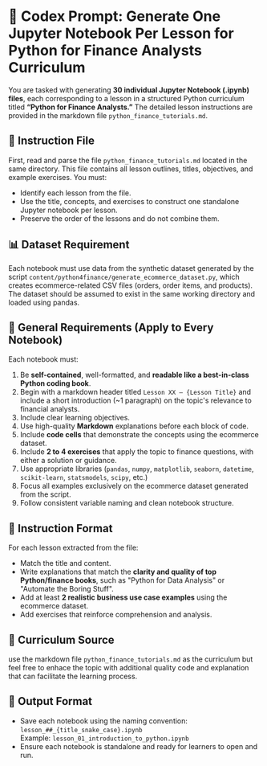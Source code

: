 
# 📘 Codex Prompt: Generate One Jupyter Notebook Per Lesson for Python for Finance Analysts Curriculum

You are tasked with generating **30 individual Jupyter Notebook (.ipynb) files**, each corresponding to a lesson in a structured Python curriculum titled **“Python for Finance Analysts.”** The detailed lesson instructions are provided in the markdown file `python_finance_tutorials.md`.

## 📂 Instruction File

First, read and parse the file `python_finance_tutorials.md` located in the same directory. This file contains all lesson outlines, titles, objectives, and example exercises. You must:

- Identify each lesson from the file.
- Use the title, concepts, and exercises to construct one standalone Jupyter notebook per lesson.
- Preserve the order of the lessons and do not combine them.

## 📊 Dataset Requirement

Each notebook must use data from the synthetic dataset generated by the script `content/python4finance/generate_ecommerce_dataset.py`, which creates ecommerce-related CSV files (orders, order items, and products). The dataset should be assumed to exist in the same working directory and loaded using pandas.

## 🔧 General Requirements (Apply to Every Notebook)

Each notebook must:
1. Be **self-contained**, well-formatted, and **readable like a best-in-class Python coding book**.
2. Begin with a markdown header titled `Lesson XX – {Lesson Title}` and include a short introduction (~1 paragraph) on the topic's relevance to financial analysts.
3. Include clear learning objectives.
4. Use high-quality **Markdown** explanations before each block of code.
5. Include **code cells** that demonstrate the concepts using the ecommerce dataset.
6. Include **2 to 4 exercises** that apply the topic to finance questions, with either a solution or guidance.
7. Use appropriate libraries (`pandas`, `numpy`, `matplotlib`, `seaborn`, `datetime`, `scikit-learn`, `statsmodels`, `scipy`, etc.)
8. Focus all examples exclusively on the ecommerce dataset generated from the script.
9. Follow consistent variable naming and clean notebook structure.

## 🧠 Instruction Format

For each lesson extracted from the file:
- Match the title and content.
- Write explanations that match the **clarity and quality of top Python/finance books**, such as "Python for Data Analysis" or "Automate the Boring Stuff".
- Add at least **2 realistic business use case examples** using the ecommerce dataset.
- Add exercises that reinforce comprehension and analysis.

## 📘 Curriculum Source

use the markdown file `python_finance_tutorials.md` as the curriculum but feel free to enhace the topic with additional quality code and explanation that can facilitate the learning process.

## 📂 Output Format

- Save each notebook using the naming convention:  
  `lesson_##_{title_snake_case}.ipynb`  
  Example: `lesson_01_introduction_to_python.ipynb`
- Ensure each notebook is standalone and ready for learners to open and run.
